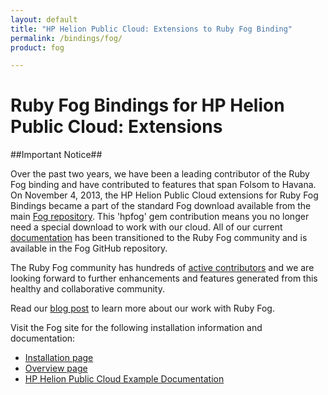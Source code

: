 ```yaml
---
layout: default
title: "HP Helion Public Cloud: Extensions to Ruby Fog Binding"
permalink: /bindings/fog/
product: fog

---
```

# Ruby Fog Bindings for HP Helion Public Cloud: Extensions #

##Important Notice##

Over the past two years, we have been a leading contributor of the Ruby Fog binding and have contributed to features that span Folsom to Havana. On November 4, 2013, the HP Helion Public Cloud extensions for Ruby Fog Bindings became a part of the standard Fog download available from the main [Fog repository](https://github.com/fog/fog).  This 'hpfog' gem contribution means you no longer need a special download to work with our cloud. All of our current [documentation](https://github.com/fog/fog/blob/master/lib/fog/hp/README.md) has been transitioned to the Ruby Fog community and is available in the Fog GitHub repository.
 
The Ruby Fog community has hundreds of [active contributors](https://github.com/fog/fog/graphs/contributors) and we are looking forward to further enhancements and features generated from this healthy and collaborative community.

Read our [blog post](http://www.hpcloud.com/blog/releasing-ruby-bindings-wild) to learn more about our work with Ruby Fog.

Visit the Fog site for the following installation information and documentation:

* [Installation page](http://rubygems.org/gems/fog)
* [Overview page](https://github.com/fog/fog/blob/master/lib/fog/hp/README.md) 
* [HP Helion Public Cloud Example Documentation](https://github.com/fog/fog/blob/master/lib/fog/hp/examples/getting_started_examples.md)

